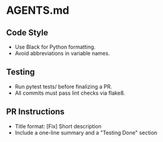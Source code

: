 # AGENTS.md

## Code Style
- Use Black for Python formatting.
- Avoid abbreviations in variable names.

## Testing
- Run pytest tests/ before finalizing a PR.
- All commits must pass lint checks via flake8.

## PR Instructions
- Title format: [Fix] Short description
- Include a one-line summary and a "Testing Done" section